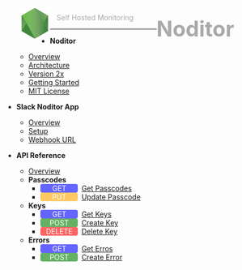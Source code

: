 


<a href="#">
<img src="./_images/logo-node.png" style="float:left;width:60px;margin-top:-10px;margin-left:30px;">
<span style="float:right;font-size:300%;color:darkgray;margin-top:5px;margin-right:50px;font-weight:bold;">Noditor</span>
</a>
<span style="margin-left:13px;color:darkgray;">Self Hosted Monitoring</span>

---



* **Noditor**

  * [Overview](main.md?id=Overview)
  * [Architecture](main.md?id=Architecture)
  * [Version 2x](main.md?id=Version-2x)
  * [Getting Started](main.md?id=Getting-Started)
  * [MIT License](main.md?id=MIT-License)




* **Slack Noditor App**

  * [Overview](slack/main.md?id=Overview)
  * [Setup](slack/main.md?id=Setup)
  * [Webhook URL](slack/main.md?id=Webhook-URL)


<!-- * **Noditor Module**
  * [Overview](noditor/main.md?id=Noditor-Module-Overview)
  * [Installation](noditor/main.md?id=Installation)
  * [Usage](noditor/main.md?id=Usage)
  * [Options](noditor/main.md?id=Options)
  * [Methods](noditor/main.md?id=Methods)
  * [Image API](noditor/main.md?id=Image-API)
  * [Sample Code](noditor/main.md?id=Sample-Code)

* **API Reference**
  * [Overview](apis/overview.md?id=API-Reference-Overview)
  * [<span class="get method">GET</span> List Keys](apis/overview.md?id=Get-Keys)
  * [<span class="post method">POST</span>Add Key](apis/overview.md?id=Add-Key)
  * [<span class="delete method">DELETE</span>Delete Key](apis/overview.md?id=Delete-Key)

  -->

<!-- The following must be stacked (no line between) for the text color change to green -->
* **API Reference**
  * [Overview](apis/main.md?id=Overview-Me)
  * **Passcodes**
    * [<span class="get method">GET</span>Get Passcodes](apis/passcodes-get.md?id=Get-Passcodes)
    * [<span class="put method">PUT</span>Update Passcode](apis/passcode-update.md?id=Update-Passcode)
  * **Keys**
    * [<span class="get method">GET</span>Get Keys](apis/keys-get.md?id=Get-Keys)
    * [<span class="post method">POST</span>Create Key](apis/key-create.md?id=Create-Key)
    * [<span class="delete method">DELETE</span>Delete Key](apis/key-delete.md?id=Delete-Key)
  * **Errors**
    * [<span class="get method">GET</span>Get Erros](apis/erros-get.md?id=Get-Errors)
    * [<span class="post method">POST</span>Create Error](apis/error-create.md?id=Create-Error)

  <style>
    .section{
      font-size:large;color:black;
    }
    .method{
      color:white;
      padding:0px 7px 0px 7px;
      border-radius:4px;
      display: inline-block;
      width: 60px;
      text-align:center;
      margin-right:7px;
      opacity: 0.6;
    }
    .get{
      background-color:blue;
    }
    .put{
      background-color:orange;
    }
    .post{
      background-color:green;
    }
    .delete{
      background-color:red;
    }
    top{
      font-weight:900;
      font-size:large;
      }
  </style>